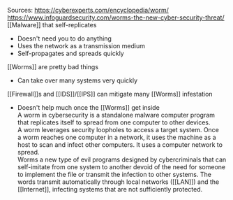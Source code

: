 Sources:
https://cyberexperts.com/encyclopedia/worm/
https://www.infoguardsecurity.com/worms-the-new-cyber-security-threat/
\
[[Malware]] that self-replicates
- Doesn't need you to do anything
- Uses the network as a transmission medium
- Self-propagates and spreads quickly

[[Worms]] are pretty bad things
- Can take over many systems very quickly

[[Firewall]]s and [[IDS]]/[[IPS]] can mitigate many [[Worms]] infestation
- Doesn't help much once the [[Worms]] get inside
\
A worm in cybersecurity is a standalone malware computer program that replicates itself to spread from one computer to other devices. A worm leverages security loopholes to access a target system. Once a worm reaches one computer in a network, it uses the machine as a host to scan and infect other computers. It uses a computer network to spread.
\
Worms a new type of evil programs designed by cybercriminals that can self-imitate from one system to another devoid of the need for someone to implement the file or transmit the infection to other systems. The words transmit automatically through local networks ([[LAN]]) and the [[Internet]], infecting systems that are not sufficiently protected.
